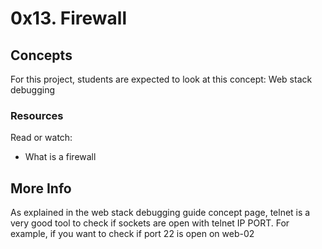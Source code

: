 # 0x13. Firewall

## Concepts
For this project, students are expected to look at this concept:
Web stack debugging

### Resources
Read or watch:
- What is a firewall

## More Info
As explained in the web stack debugging guide concept page, telnet is a very good tool to check if sockets are open with telnet IP PORT. For example, if you want to check if port 22 is open on web-02 
